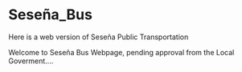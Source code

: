 # Seseña_Bus
Here is a web version of Seseña Public Transportation

Welcome to Seseña Bus Webpage, pending approval from the Local Goverment....


